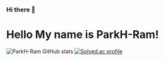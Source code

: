 ### Hi there 👋

# Hello My name is ParkH-Ram! 













![ParkH-Ram GitHub stats](https://github-readme-stats.vercel.app/api?username=ParkH-Ram&show_icons=true&theme=radical) [![Solved.ac profile](http://mazassumnida.wtf/api/v2/generate_badge?boj=parkeryangga)](https://solved.ac/parkeryangga/)
<!--**ParkH-Ram/ParkH-Ram** is a ✨ _special_ ✨ repository because its `README.md` (this file) appears on your GitHub profile.

Here are some ideas to get you started:

- 🔭 I’m currently working on ...
- 🌱 I’m currently learning ...
- 👯 I’m looking to collaborate on ...
- 🤔 I’m looking for help with ...
- 💬 Ask me about ...
- 📫 How to reach me: h
- 😄 Pronouns: ...
- ⚡ Fun fact: ...
-->
